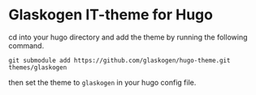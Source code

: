 # Glaskogen IT-theme for Hugo

cd into your hugo directory and add the theme by running the following
command.

`git submodule add https://github.com/glaskogen/hugo-theme.git themes/glaskogen`

then set the theme to `glaskogen` in your hugo config file.
